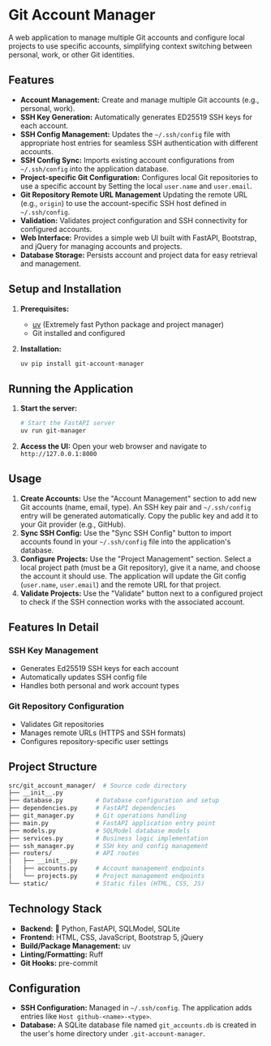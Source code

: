 # Git Account Manager

A web application to manage multiple Git accounts and configure local projects to use specific accounts, simplifying context switching between personal, work, or other Git identities.

## Features

* **Account Management:** Create and manage multiple Git accounts (e.g., personal, work).
* **SSH Key Generation:** Automatically generates ED25519 SSH keys for each account.
* **SSH Config Management:** Updates the `~/.ssh/config` file with appropriate host entries for seamless SSH authentication with different accounts.
* **SSH Config Sync:** Imports existing account configurations from `~/.ssh/config` into the application database.
* **Project-specific Git Configuration:** Configures local Git repositories to use a specific account by Setting the local `user.name` and `user.email`.
* **Git Repository Remote URL Management** Updating the remote URL (e.g., `origin`) to use the account-specific SSH host defined in `~/.ssh/config`.
* **Validation:** Validates project configuration and SSH connectivity for configured accounts.
* **Web Interface:** Provides a simple web UI built with FastAPI, Bootstrap, and jQuery for managing accounts and projects.
* **Database Storage:** Persists account and project data for easy retrieval and management.

## Setup and Installation

1. **Prerequisites:**
    * [uv](https://github.com/astral-sh/uv) (Extremely fast Python package and project manager)
    * Git installed and configured

2. **Installation:**

    ```bash
    uv pip install git-account-manager
    ```

## Running the Application

1. **Start the server:**

    ```bash
    # Start the FastAPI server
    uv run git-manager
    ```

2. **Access the UI:**
    Open your web browser and navigate to `http://127.0.0.1:8000`

## Usage

1. **Create Accounts:** Use the "Account Management" section to add new Git accounts (name, email, type). An SSH key pair and `~/.ssh/config` entry will be generated automatically. Copy the public key and add it to your Git provider (e.g., GitHub).
2. **Sync SSH Config:** Use the "Sync SSH Config" button to import accounts found in your `~/.ssh/config` file into the application's database.
3. **Configure Projects:** Use the "Project Management" section. Select a local project path (must be a Git repository), give it a name, and choose the account it should use. The application will update the Git config (`user.name`, `user.email`) and the remote URL for that project.
4. **Validate Projects:** Use the "Validate" button next to a configured project to check if the SSH connection works with the associated account.

## Features In Detail

### SSH Key Management

* Generates Ed25519 SSH keys for each account
* Automatically updates SSH config file
* Handles both personal and work account types

### Git Repository Configuration

* Validates Git repositories
* Manages remote URLs (HTTPS and SSH formats)
* Configures repository-specific user settings

## Project Structure

```bash
src/git_account_manager/  # Source code directory
├── __init__.py
├── database.py         # Database configuration and setup
├── dependencies.py     # FastAPI dependencies
├── git_manager.py      # Git operations handling
├── main.py             # FastAPI application entry point
├── models.py           # SQLModel database models
├── services.py         # Business logic implementation
├── ssh_manager.py      # SSH key and config management
├── routers/            # API routes
│   ├── __init__.py
│   ├── accounts.py     # Account management endpoints
│   └── projects.py     # Project management endpoints
└── static/             # Static files (HTML, CSS, JS)
```

## Technology Stack

* **Backend:** 🐍 Python, FastAPI, SQLModel, SQLite
* **Frontend:** HTML, CSS, JavaScript, Bootstrap 5, jQuery
* **Build/Package Management:** uv
* **Linting/Formatting:** Ruff
* **Git Hooks:** pre-commit

## Configuration

* **SSH Configuration:** Managed in `~/.ssh/config`. The application adds entries like `Host github-<name>-<type>`.
* **Database:** A SQLite database file named `git_accounts.db` is created in the user's home directory under `.git-account-manager`.
